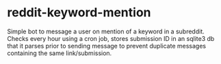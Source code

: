 # reddit-keyword-mention

Simple bot to message a user on mention of a keyword in a subreddit. Checks every hour using a cron job, stores submission ID in an sqlite3 db that it parses prior to sending message to prevent duplicate messages containing the same link/submission.

